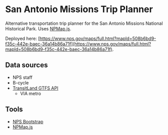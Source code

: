 # San Antonio Missions Trip Planner

Alternative transportation trip planner for the San Antonio Missions National Historical Park. Uses [NPMap.js](https://github.com/nationalparkservice/npmap.js/).

Deployed here: [https://www.nps.gov/maps/full.html?mapId=508b6bd9-f35c-442e-baec-36a14b86a71f](https://www.nps.gov/maps/full.html?mapId=508b6bd9-f35c-442e-baec-36a14b86a71f).

## Data sources

- NPS staff
- B-cycle
- [TransitLand GTFS API](https://transit.land/feed-registry/operators/o-9v1z-viametropolitantransit)
  - VIA metro

## Tools

- [NPS Bootstrap](https://www.nps.gov/npmap/tools/bootstrap/)
- [NPMap.js](https://www.nps.gov/npmap/tools/npmap.js/)
